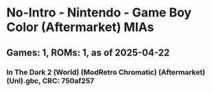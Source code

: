 # No-Intro - Nintendo - Game Boy Color (Aftermarket) MIAs
## Games: 1, ROMs: 1, as of 2025-04-22

### In The Dark 2 (World) (ModRetro Chromatic) (Aftermarket) (Unl).gbc, CRC: 750af257
